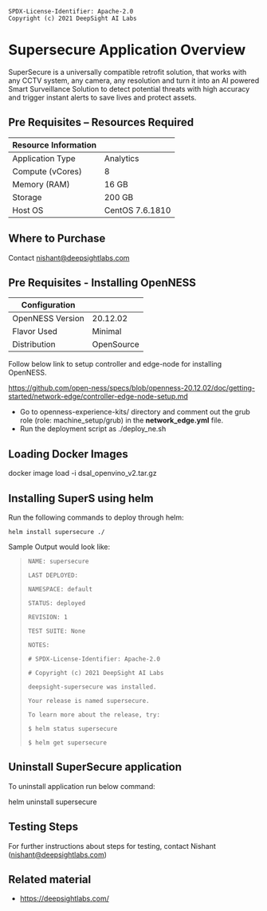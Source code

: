 ```text
SPDX-License-Identifier: Apache-2.0
Copyright (c) 2021 DeepSight AI Labs
```


# **Supersecure Application Overview**
SuperSecure is a universally compatible retrofit solution, that works with any CCTV system, any camera, any resolution and turn it into an AI powered Smart Surveillance Solution to detect potential threats with high accuracy and trigger instant alerts to save lives and protect assets.


## **Pre Requisites – Resources Required**

| **Resource Information**           |                      |
|------------------------------------|----------------------|
| Application Type                   | Analytics   			| 
| Compute  (vCores)                  | 8                    |  
| Memory (RAM)                       | 16 GB                |  
| Storage 				             | 200  GB              |  
| Host OS                            | CentOS 7.6.1810      | 
  


## **Where to Purchase**
Contact nishant@deepsightlabs.com


## Pre Requisites - Installing OpenNESS
|**Configuration**                   |                       |
|  ----------------------------------|-----------------------|
| OpenNESS Version                   | 20.12.02		         |
| Flavor Used 					     | Minimal				 |
| Distribution						 | OpenSource    	     |


Follow below link to setup controller and edge-node for installing OpenNESS.

https://github.com/open-ness/specs/blob/openness-20.12.02/doc/getting-started/network-edge/controller-edge-node-setup.md

* Go to openness-experience-kits/ directory and comment out the grub role (role: machine_setup/grub) in the **network_edge.yml** file.
* Run the deployment script as ./deploy_ne.sh 

## Loading Docker Images
docker image load -i dsal_openvino_v2.tar.gz

## Installing SuperS using helm

Run the following commands to deploy  through helm:

`helm install supersecure ./`

 Sample Output would look like:

> `NAME: supersecure`
>
> `LAST DEPLOYED:`
>
> `NAMESPACE: default`
>
> `STATUS: deployed`
>
> `REVISION: 1`
>
> `TEST SUITE: None`
>
> `NOTES:`
>
> `# SPDX-License-Identifier: Apache-2.0`
> 
> `# Copyright (c) 2021 DeepSight AI Labs`
> 
> `deepsight-supersecure was installed.`
> 
> `Your release is named supersecure.`
> 
> `To learn more about the release, try:`
> 
> `$ helm status supersecure`
> 
> `$ helm get supersecure`


## Uninstall SuperSecure application
To uninstall application run below command:
    
helm uninstall supersecure

## Testing Steps
For further instructions about steps for testing, contact Nishant (nishant@deepsightlabs.com)

## **Related material**
* https://deepsightlabs.com/

